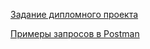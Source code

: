 [Задание дипломного проекта](https://github.com/netology-code/python-final-diplom/tree/master)

[Примеры запросов в Postman](https://www.postman.com/viking75/workspace/my-shop-workspace/documentation/34353063-55ab4fb9-35e3-4654-8117-f24a85ae015a)